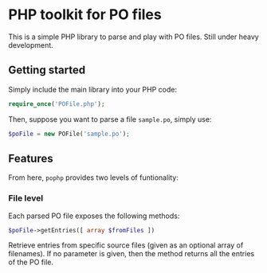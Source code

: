 PHP toolkit for PO files
========================

This is a simple PHP library to parse and play with PO files. Still under heavy development.

Getting started
---------------

Simply include the main library into your PHP code:
```php
require_once('POFile.php');
```

Then, suppose you want to parse a file ```sample.po```, simply use:
```php
$poFile = new POFile('sample.po');
```

Features
--------

From here, ```pophp``` provides two levels of funtionality: 

### File level ###

Each parsed PO file exposes the following methods: 

```php
$poFile->getEntries([ array $fromFiles ])
```
Retrieve entries from specific source files (given as an optional array of filenames).
If no parameter is given, then the method returns all the entries of the PO file.


